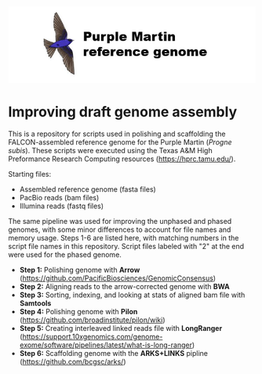 ![Logo](https://github.com/edegreef/PUMA-reference-genome/blob/master/PUMA-logo.JPG)

# Improving draft genome assembly
This is a repository for scripts used in polishing and scaffolding the FALCON-assembled reference genome for the Purple Martin (*Progne subis*). These scripts were executed using the Texas A&M High Preformance Research Computing resources (https://hprc.tamu.edu/).

Starting files:
* Assembled reference genome (fasta files)
* PacBio reads (bam files)
* Illumina reads (fastq files)

The same pipeline was used for improving the unphased and phased genomes, with some minor differences to account for file names and memory usage. Steps 1-6 are listed here, with matching numbers in the script file names in this repository. Script files labeled with "2" at the end were used for the phased genome. 

* **Step 1:** Polishing genome with **Arrow** (https://github.com/PacificBiosciences/GenomicConsensus)
* **Step 2:** Aligning reads to the arrow-corrected genome with **BWA**
* **Step 3:** Sorting, indexing, and looking at stats of aligned bam file with **Samtools**
* **Step 4:** Polishing genome with **Pilon** (https://github.com/broadinstitute/pilon/wiki)
* **Step 5:** Creating interleaved linked reads file with **LongRanger** (https://support.10xgenomics.com/genome-exome/software/pipelines/latest/what-is-long-ranger)
* **Step 6:** Scaffolding genome with the **ARKS+LINKS** pipline (https://github.com/bcgsc/arks/)

